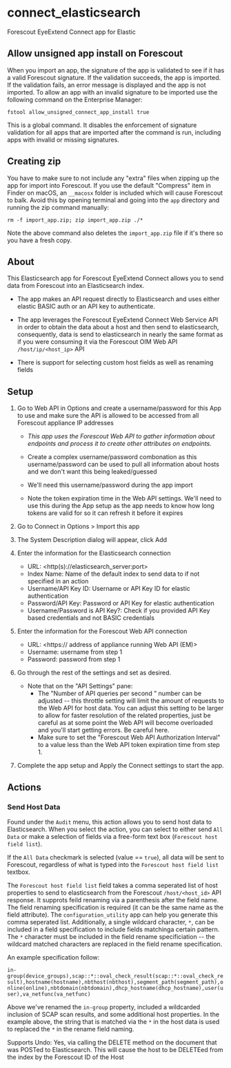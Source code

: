 
  

# connect_elasticsearch

  

Forescout EyeExtend Connect app for Elastic

  

## Allow unsigned app install on Forescout

  

When you import an app, the signature of the app is validated to see if it has a valid Forescout signature. If the validation succeeds, the app is imported. If the validation fails, an error message is displayed and the app is not imported. To allow an app with an invalid signature to be imported use the following command on the Enterprise Manager:

  

`fstool allow_unsigned_connect_app_install true`

  

This is a global command. It disables the enforcement of signature validation for all apps that are imported after the command is run, including apps with invalid or missing signatures.

  

## Creating zip

  

You have to make sure to not include any "extra" files when zipping up the app for import into Forescout. If you use the default "Compress" item in Finder on macOS, an `__macosx` folder is included which will cause Forescout to balk. Avoid this by opening terminal and going into the `app` directory and running the zip command manually:

  

`rm -f import_app.zip; zip import_app.zip ./*`

  

Note the above command also deletes the `import_app.zip` file if it's there so you have a fresh copy.

  

## About

  

This Elasticsearch app for Forescout EyeExtend Connect allows you to send data from Forescout into an Elasticsearch index.

  

- The app makes an API request directly to Elasticsearch and uses either elastic BASIC auth or an API key to authenticate.

  

- The app leverages the Forescout EyeExtend Connect Web Service API in order to obtain the data about a host and then send to elasticsearch, consequently, data is send to elasticsearch in nearly the same format as if you were consuming it via the Forescout OIM Web API `/host/ip/<host_ip>` API

  

- There is support for selecting custom host fields as well as renaming fields

  

## Setup

  

1) Go to Web API in Options and create a username/password for this App to use and make sure the API is allowed to be accessed from all Forescout appliance IP addresses

  

	-  *This app uses the Forescout Web API to gather information about endpoints and process it to create other attributes on endpoints.*

	- Create a complex username/password combonation as this username/password can be used to pull all information about hosts and we don't want this being leaked/guessed

	- We'll need this username/password during the app import

	- Note the token expiration time in the Web API settings. We'll need to use this during the App setup as the app needs to know how long tokens are valid for so it can refresh it before it expires

2) Go to Connect in Options > Import this app
3) The System Description dialog will appear, click Add
4) Enter the information for the Elasticsearch connection
	- URL: <http(s)://elasticsearch_server:port>
	- Index Name: Name of the default index to send data to if not specified in an action
	- Username/API Key ID: Username or API Key ID for elastic authentication
	- Password/API Key: Password or API Key for elastic authentication
	- Username/Password is API Key?: Check if you provided API Key based credentials and not BASIC credentials

5) Enter the information for the Forescout Web API connection
	- URL: <https://<IP> address of appliance running Web API (EM)>
	- Username: username from step 1
	- Password: password from step 1

6) Go through the rest of the settings and set as desired.
	- Note that on the "API Settings" pane:
		- The "Number of API queries per second	" number can be adjusted -- this throttle setting will limit the amount of requests to the Web API for host data. You can adjust this setting to be larger to allow for faster resolution of the related properties, just be careful as at some point the Web API will become overloaded and you'll start getting errors. Be careful here.
		- Make sure to set the "Forescout Web API Authorization Interval" to a value less than the Web API token expiration time from step 1.

7) Complete the app setup and Apply the Connect settings to start the app.

  

## Actions

  

### Send Host Data

  

Found under the `Audit` menu, this action allows you to send host data to Elasticsearch. When you select the action, you can select to either send `All Data` or make a selection of fields via a free-form text box (`Forescout host field list`).

  

  

If the `All Data` checkmark is selected (value == `true`), all data will be sent to Forescout, regardless of what is typed into the `Forescout host field list` textbox.

  

  

The `Forescout host field list` field takes a comma seperated list of host properties to send to elasticsearch from the Forescout `/host/<host_id>` API response. It supprots feild renaming via a parenthesis after the field name. The field renaming specification is required (it can be the same name as the field attribute). The `configuration_utility` app can help you generate this comma seperated list. Additionally, a single wildcard character, `*`, can be included in a field specification to include fields matchinga certain pattern. The `*` character must be included in the field rename specificiation -- the wildcard matched characters are replaced in the field rename specification.

  

  

An example specification follow:

  

  

`in-group(device_groups),scap::*::oval_check_result(scap::*::oval_check_result),hostname(hostname),nbthost(nbthost),segment_path(segment_path),online(online),nbtdomain(nbtdomain),dhcp_hostname(dhcp_hostname),user(user),va_netfunc(va_netfunc)`

  

  

Above we've renamed the `in-group` property, included a wildcarded inclusion of SCAP scan results, and some additional host properties. In the example above, the string that is matched via the `*` in the host data is used to replaced the `*` in the rename field naming.

  

  

Supports Undo: Yes, via calling the DELETE method on the document that was POSTed to Elasticsearch. This will cause the host to be DELETEed from the index by the Forescout ID of the Host